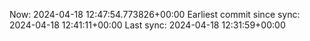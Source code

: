 Now: 2024-04-18 12:47:54.773826+00:00 Earliest commit since sync: 2024-04-18 12:41:11+00:00 Last sync: 2024-04-18 12:31:59+00:00
